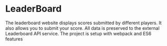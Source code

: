 # LeaderBoard
The leaderboard website displays scores submitted by different players. It also allows you to submit your score. All data is preserved to the external Leaderboard API service. The project is setup with  webpack and ES6 features
